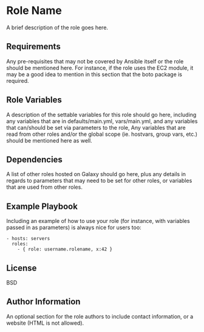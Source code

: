 Role Name
==========

A brief description of the role goes here.

Requirements
-------------

Any pre-requisites that may not be covered by Ansible itself or the role should be mentioned here. For instance, if the role uses the EC2 module, it may be a good idea to mention in this section that the boto package is required.

Role Variables
--------------

A description of the settable variables for this role should go here, including any variables that are in defaults/main.yml, vars/main.yml, and any variables that can/should be set via parameters to the role, Any variables that are read from other roles and/or the global scope (ie. hostvars, group vars, etc.) should be mentioned here as well.

Dependencies
---------------

A list of other roles hosted on Galaxy should go here, plus any details in regards to parameters that may need to be set for other roles, or variables that are used from other roles.

Example Playbook
----------------

Including an example of how to use your role (for instance, with variables passed in as parameters) is always nice for users too:

	- hosts: servers
	  roles:
	  	- { role: username.rolename, x:42 }

License
-------

BSD

Author Information
-------------------

An optional section for the role authors to include contact information, or a website (HTML is not allowed).
